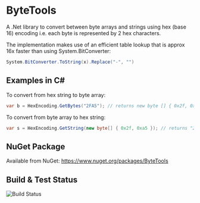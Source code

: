 # ByteTools

A .Net library to convert between byte arrays and strings using hex (base 16) encoding i.e. each byte is represented by 2 hex characters.

The implementation makes use of an efficient table lookup that is approx 16x faster than using System.BitConverter:
```c#
System.BitConverter.ToString(x).Replace("-", "")
```

## Examples in C#

To convert from hex string to byte array:
```c#
var b = HexEncoding.GetBytes("2FA5"); // returns new byte [] { 0x2f, 0xa5 }
```

To convert from byte array to hex string:
```c#
var s = HexEncoding.GetString(new byte[] { 0x2f, 0xa5 }); // returns "2FA5"
```

## NuGet Package
Available from NuGet:
https://www.nuget.org/packages/ByteTools

## Build & Test Status
![Build Status](https://gwz.visualstudio.com/_apis/public/build/definitions/c28d25c9-2a31-4408-bfa0-5aaee8d36b0a/1/badge)
